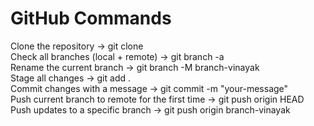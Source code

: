 # GitHub Commands

Clone the repository → git clone <repo-url>  
Check all branches (local + remote) → git branch -a  
Rename the current branch → git branch -M branch-vinayak  
Stage all changes → git add .  
Commit changes with a message → git commit -m "your-message"  
Push current branch to remote for the first time → git push origin HEAD  
Push updates to a specific branch → git push origin branch-vinayak
